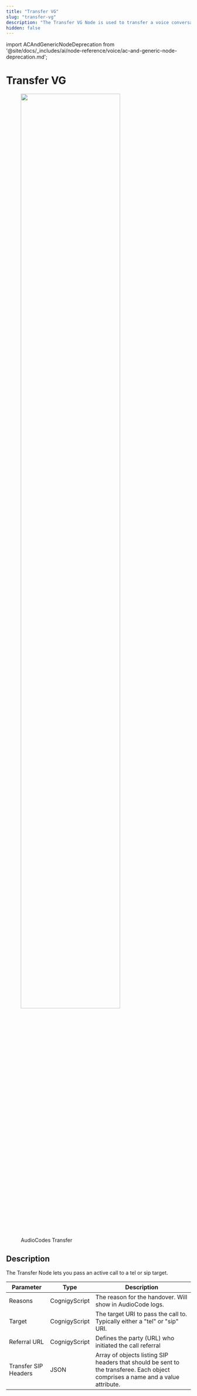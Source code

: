 ```yaml
---
title: "Transfer VG"
slug: "transfer-vg"
description: "The Transfer VG Node is used to transfer a voice conversation to a Voice Gateway destination."
hidden: false
---
```


import ACAndGenericNodeDeprecation from '@site/docs/_includes/ai/node-reference/voice/ac-and-generic-node-deprecation.md';

# Transfer VG

<figure>
  <img class="image-center" src="../../../../../../_assets/ai/build/node-reference/audiocodes/transfer.png" width="80%" />
  <figcaption>AudioCodes Transfer</figcaption>
</figure>

## Description

<ACAndGenericNodeDeprecation />

The Transfer Node lets you pass an active call to a tel or sip target.

| Parameter            | Type          | Description                                                                                                                     |
|----------------------|---------------|---------------------------------------------------------------------------------------------------------------------------------|
| Reasons              | CognigyScript | The reason for the handover. Will show in AudioCode logs.                                                                       |
| Target               | CognigyScript | The target URI to pass the call to. Typically either a "tel" or "sip" URI.                                                      |
| Referral URL         | CognigyScript | Defines the party (URL) who initiated the call referral                                                                         |
| Transfer SIP Headers | JSON          | Array of objects listing SIP headers that should be sent to the transferee. Each object comprises a name and a value attribute. |
